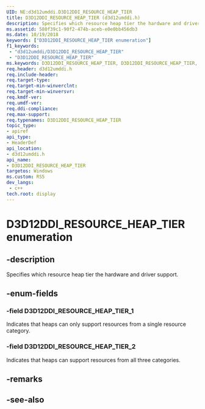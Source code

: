 ```yaml
---
UID: NE:d3d12umddi.D3D12DDI_RESOURCE_HEAP_TIER
title: D3D12DDI_RESOURCE_HEAP_TIER (d3d12umddi.h)
description: Specifies which resource heap tier the hardware and driver support.
ms.assetid: 580f39c1-90f2-474b-aceb-e0e0bb456db3
ms.date: 10/19/2018
keywords: ["D3D12DDI_RESOURCE_HEAP_TIER enumeration"]
f1_keywords:
 - "d3d12umddi/D3D12DDI_RESOURCE_HEAP_TIER"
 - "D3D12DDI_RESOURCE_HEAP_TIER"
ms.keywords: D3D12DDI_RESOURCE_HEAP_TIER, D3D12DDI_RESOURCE_HEAP_TIER, 
req.header: d3d12umddi.h
req.include-header:
req.target-type:
req.target-min-winverclnt:
req.target-min-winversvr:
req.kmdf-ver:
req.umdf-ver:
req.ddi-compliance:
req.max-support:
req.typenames: D3D12DDI_RESOURCE_HEAP_TIER
topic_type: 
- apiref
api_type: 
- HeaderDef
api_location: 
- d3d12umddi.h
api_name: 
- D3D12DDI_RESOURCE_HEAP_TIER
targetos: Windows
ms.custom: RS5
dev_langs:
 - c++
tech.root: display
---
```


# D3D12DDI_RESOURCE_HEAP_TIER enumeration

## -description

Specifies which resource heap tier the hardware and driver support.

## -enum-fields

### -field D3D12DDI_RESOURCE_HEAP_TIER_1

Indicates that heaps can only support resources from a single resource category.

### -field D3D12DDI_RESOURCE_HEAP_TIER_2

Indicates that heaps can support resources from all three categories.

## -remarks

## -see-also
